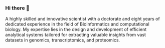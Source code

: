 ### Hi there 👋

A highly skilled and innovative scientist with a doctorate and eight years of dedicated experience in the field of
Bioinformatics and computational biology. My expertise lies in the design and development of efficient analytical
systems tailored for extracting valuable insights from vast datasets in genomics, transcriptomics, and proteomics. 
